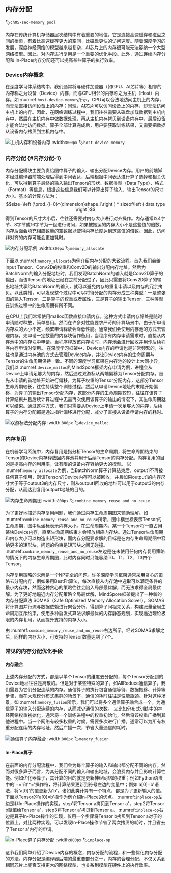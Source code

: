 ## 内存分配
:label:`ch05-sec-memory_pool`

内存在传统计算机存储器层次结构中有着重要的地位，它是连接高速缓存和磁盘之间的桥梁，有着比高速缓存更大的空间，比磁盘更快的访问速度。随着深度学习的发展，深度神经网络的模型越来越复杂，AI芯片上的内存很可能无法容纳一个大型网络模型。因此，对内存进行复用是一个重要的优化手段。此外，通过连续内存分配和
In-Place内存分配还可以提高某些算子的执行效率。

### Device内存概念

在深度学习体系结构中，我们通常将与硬件加速器（如GPU、AI芯片等）相邻的内存称之为设备（Device）内存，而与CPU相邻的内存称之为主机（Host）内存。如 :numref:`host-device-memory`所示，CPU可以合法地访问主机上的内存，而无法直接访问设备上的内存；同理，AI芯片可以访问设备上的内存，却无法访问主机上的内存。因此，在网络训练过程中，我们往往需要从磁盘加载数据到主机内存中，然后在主机内存中做数据处理，再从主机内存拷贝到设备内存中，最后设备才能合法地访问数据。算子全部计算完成后，用户要获取训练结果，又需要把数据从设备内存拷贝到主机内存中。

![主机内存和设备内存](../img/ch05/host-device-memory.png)
:width:`800px`
:label:`host-device-memory`

### 内存分配 {#内存分配-1}

内存分配模块主要负责给图中算子的输入、输出分配Device内存。用户的前端脚本经过编译器前端处理后得到中间表达，后端根据中间表达进行算子选择和相关优化，可以得到算子最终的输入输出Tensor的形状、数据类型（Data
Type）、格式（Format）等信息，根据这些信息我们可以计算出算子输入、输出Tensor的尺寸大小。基本的计算方法为：
$$size=\left (\prod_{i=0}^{dimension}shape_i\right ) * sizeof\left ( data type \right )$$
得到Tensor的尺寸大小后，往往还需要对内存大小进行对齐操作。内存通常以4字节、8字节或16字节为一组进行访问，如果被搬运的内存大小不是这些值的倍数，内存后面会填充相应数量的空数据以使得内存长度达到这些值的倍数。因此，访问非对齐的内存可能会更加耗时。

![内存分配示例](../img/ch05/memory_allocate.png)
:width:`800px`
:label:`memory_allocate`

下面以 :numref:`memory_allocate`为例介绍内存分配的大致流程。首先我们会给Input
Tensor、Conv2D的权重和Conv2D的输出分配内存地址。然后为BatchNorm的输入分配地址时，我们发现BatchNorm的输入就是Conv2D算子的输出，而该Tensor的地址已经在之前分配过了，因此只需要将Conv2D算子的输出地址共享给BatchNorm的输入，就可以避免内存的重复申请以及内存的冗余拷贝。以此类推，可以发现整个过程中可以将待分配的内存分成三种类型：一是整张图的输入Tensor，二是算子的权重或者属性，三是算子的输出Tensor，三种类型在训练过程中的生命周期有所不同。

在CPU上我们常常使用malloc函数直接申请内存，这种方式申请内存好处是随时申请随时释放，简单易用。然而在许多对性能要求严苛的计算场景中，由于所申请内存块的大小不定，频繁申请释放会降低性能。通常我们会使用内存池的方式去管理内存，先申请一定数量的内存块留作备用，当程序有内存申请需求时，直接从内存池中的内存块中申请。当程序释放该内存块时，内存池会进行回收并用作后续程序内存申请时使用。
在深度学习框架中，Device内存的申请也是非常频繁的，往往也是通过内存池的方式去管理Device内存，并让Device内存的生命周期与Tensor的生命周期保持一致。不同的深度学习框架在内存池的设计上大同小异，我们以 :numref:`device_malloc`的MindSpore框架内存申请为例，进程会从Device上申请足够大的内存，然后通过双游标从两端偏移为Tensor分配内存。首先从申请的首地址开始进行偏移，为算子权重的Tensor分配内存，这部分Tensor生命周期较长，往往持续整个训练过程。然后从申请Device地址的末尾开始偏移，为算子的输出Tensor分配内存，这部分内存的生命周期较短，往往在该算子计算结束并且后续计算过程中无需再次使用该算子的输出的情况下，其生命周期就可以结束。通过这种方式，我们只需要从Device上申请一次足够大的内存，后续算子的内存分配都是通过指针偏移进行分配，减少了直接从设备申请内存的耗时。

![双游标法分配内存](../img/ch05/device_malloc.png)
:width:`800px`
:label:`device_malloc`

### 内存复用

在机器学习系统中，内存复用是指分析Tensor的生命周期，将生命周期结束的Tensor的Device内存释放回内存池并用于后续Tensor的内存分配。内存复用的目的是提高内存的利用率，让有限的设备内存容纳更大的模型。
以 :numref:`memory_allocate`为例，当BatchNorm算子计算结束后，output1不再被任何算子使用，则该Tensor的Device内存可以被回收，并且如果output1的内存尺寸大于等于output3的内存尺寸，则从output1回收的地址可以用于output3的内存分配，从而达到复用output1地址的目的。

![内存生命周期图](../img/ch05/combine_memory_reuse_and_no_reuse.png)
:width:`800px`
:label:`combine_memory_reuse_and_no_reuse`

为了更好地描述内存复用问题，我们通过内存生命周期图来辅助理解。如 :numref:`combine_memory_reuse_and_no_reuse`所示，图中横坐标表示Tensor的生命周期，图中纵坐标表示内存大小。在生命周期内，某一个Tensor将一直占用某块Device内存，直至生命周期结束才会释放相应内存块。通过Tensor生命周期和内存大小可以构造出矩形块，而内存分配要求解的目标是在内存生命周期图中容纳更多的矩形块，问题的约束是矩形块之间无碰撞。 :numref:`combine_memory_reuse_and_no_reuse`左边是在未使用任何内存复用策略的情况下的内存生命周期图，此时内存同时只能容纳T0、T1、T2、T3四个Tensor。

内存复用策略的求解是一个NP完全的问题。许多深度学习框架通常采用贪心的策略去分配内存，例如采用BestFit算法，每次直接从内存池中选取可以满足条件的最小内存块，然而这种贪心的策略往往会陷入局部最优解，而无法求得全局最优解。为了更好地逼近内存分配策略全局最优解，MindSpore框架提出了一种新的内存分配算法
SOMAS（Safe Optimized Memory Allocation
Solver）。SOMAS将计算图并行流与数据依赖进行聚合分析，得到算子间祖先关系，构建张量全局生命周期互斥约束，使用多种启发式算法求解最优的内存静态规划，实现逼近理论极限的内存复用，从而提升支持的内存大小。

由 :numref:`combine_memory_reuse_and_no_reuse`右边所示，经过SOMAS求解之后，同样的内存大小，可支持的Tensor数量达到了7个。

### 常见的内存分配优化手段

#### 内存融合

上述内存分配的方式，都是以单个Tensor的维度去分配的，每个Tensor分配到的Device地址往往是离散的。但是对于某些特殊的算子，如AllReduce通信算子，我们需要为它们分配连续的内存。通信算子的执行包含通信等待、数据搬移、计算等步骤，而在大规模分布式集群的场景下，通信的耗时往往是性能瓶颈。针对这种场景，如 :numref:`memory_fusion`所示，我们可以将多个通信算子融合成一个，为通信算子的输入分配连续的内存，从而减少通信的次数。
又比如分布式训练中的神经网络权重初始化，通常将一个训练进程中的权重初始化，然后将该权重广播到其他进程中。当一个网络有较多权重的时候，需要多次进行广播。通常可以为所有权重分配连续的内存地址，然后广播一次，节省大量通信的耗时。

![通信算子内存融合](../img/ch05/memory_fusion.png)
:width:`800px`
:label:`memory_fusion`

#### In-Place算子

在前面的内存分配流程中，我们会为每个算子的输入和输出都分配不同的内存。然而对很多算子而言，为其分配不同的输入和输出地址，会浪费内存并且影响计算性能。例如优化器算子，其计算的目的就是更新神经网络的权重；例如Python语法中的'+='和'\*='操作符，将计算结果更新到符号左边的变量中；例如'a\[0\]=b'语法，将'a\[0\]'的值更新为'b'。诸如此类计算有一个特点，都是为了更新输入的值。下面以Tensor的'a\[0\]=b'操作为例介绍In-Place的优点。
 :numref:`inplace-op`左边是非In-Place操作的实现，step1将Tensor
a拷贝到Tensor a'，step2将Tensor b赋值给Tensor a'，step3将Tensor
a'拷贝到Tensor
a。 :numref:`inplace-op`右边是算子In-Place操作的实现，仅用一个步骤将Tensor
b拷贝到Tensor
a对于的位置上。对比两种实现，可以发现In-Place操作节省了两次拷贝的耗时，并且省去了Tensor
a'内存的申请。

![In-Place算子内存分配](../img/ch05/inplace-op.png)
:width:`800px`
:label:`inplace-op`

这节我们简单介绍了Device内存的概念，内存分配的流程，和一些优化内存分配的方法。内存分配是编译器后端的最重要部分之一，内存的合理分配，不仅关系到相同芯片上能否支持更大的网络模型，也关系到模型在硬件上的执行效率。

